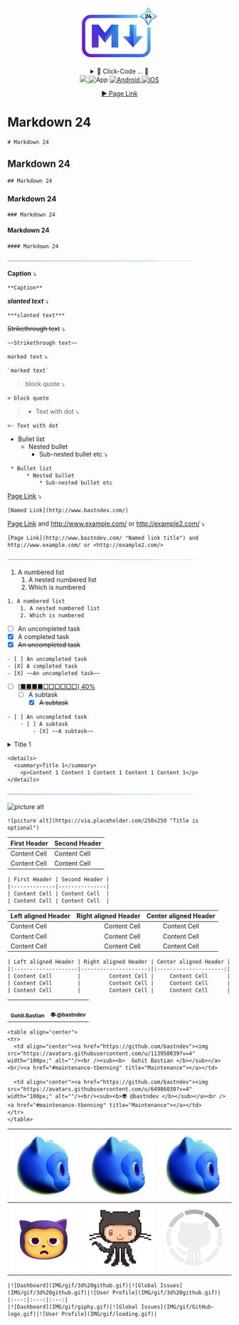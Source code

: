 <!-- logo IMG -->
<p align="center">
  <img width="180" src="IMG/logo.png" alt="Markdown 24">
</p>


<!-- code IMG -->
<details >
<summary align="center">👾 Click-Code ... 👾</summary>

```
<p align="center">
  <img width="180" src="IMG/logo.png">
</p>
```
</details>


<!-- Version - Social Media - ect -->
<div align="center">
<!-- CI -->
  <a href="https://github.com/bastndev/ShopyScan/actions/new">
   <img src="https://github.com/vitejs/vite/actions/workflows/ci.yml/badge.svg?branch=main">
  </a>
<!-- Version -->  
  </a href="#">
     <img alt="App" src="https://img.shields.io/badge/APP-v7.0.0-blue">
  </a>
<!-- Version Android -->
  <a href="#">
    <img alt="Android" src="https://img.shields.io/badge/App-Android-%233ddb84">
  </a>
<!-- Version iOS -->
  <a href="#">
    <img alt="iOS" src="https://img.shields.io/badge/App-iOS-orange">
  </a> 

 [▶ Page Link ](https://shields.io/)
</div>

<!-- TITLE -->
# Markdown 24 
``` code:
# Markdown 24 
```
## Markdown 24 
``` code:
## Markdown 24
```
### Markdown 24 
``` code:
### Markdown 24
```
#### Markdown 24 
``` code:
#### Markdown 24
```

<!-- --- -->
<img src="IMG/gif/line.gif" alt="">

**Caption** ⤵
``` code:
**Caption**
```
***slanted text*** ⤵
``` code:
***slanted text***
```
~~Strikethrough text~~ ⤵
``` code:
~~Strikethrough text~~
```
`marked text` ⤵
```
`marked text`
```
> block quote ⤵
```
> block quote
```
>- Text with dot ⤵
```
>- Text with dot
```
 * Bullet list
      * Nested bullet
          * Sub-nested bullet etc ⤵
```
 * Bullet list
      * Nested bullet
          * Sub-nested bullet etc
```


[Page Link](http://www.bastndev.com/) ⤵
```
[Named Link](http://www.bastndev.com/)
```
[Page Link](http://www.bastndev.com/ "Named link title") and http://www.example.com/ or <http://example2.com/> ⤵
```
[Page Link](http://www.bastndev.com/ "Named link title") and http://www.example.com/ or <http://example2.com/>
```
<!-- --- -->
<img src="IMG/gif/line.gif" alt="">

1. A numbered list
    1. A nested numbered list
    2. Which is numbered
```
1. A numbered list
    1. A nested numbered list
    2. Which is numbered
```

- [ ] An uncompleted task
- [X] A completed task
- [X] ~~An uncompleted task~~
```
- [ ] An uncompleted task
- [X] A completed task
- [X] ~~An uncompleted task~~
```

- [ ] [[■■■■□□□□□□] 40%](https://www.tiktok.com/@bastndev)
    - [ ] A subtask
        - [X] ~~A subtask~~
```
- [ ] An uncompleted task
    - [ ] A subtask
        - [X] ~~A subtask~~
```

<details>
  <summary>Title 1</summary>
    <p>Content 1 Content 1 Content 1 Content 1 Content 1</p>
</details>

```
<details>
  <summary>Title 1</summary>
    <p>Content 1 Content 1 Content 1 Content 1 Content 1</p>
</details>
```

<!-- --- -->
<img src="IMG/gif/line.gif" alt="">

![picture alt](https://via.placeholder.com/250x250 "Title is optional")  
```
![picture alt](https://via.placeholder.com/250x250 "Title is optional")  
```

| First Header | Second Header |
|--------------|---------------|
| Content Cell | Content Cell  |
| Content Cell | Content Cell  |

```
| First Header | Second Header |
|--------------|---------------|
| Content Cell | Content Cell  |
| Content Cell | Content Cell  |
```

| Left aligned Header | Right aligned Header | Center aligned Header |
|:--------------------|---------------------:|:---------------------:|
| Content Cell        |         Content Cell |     Content Cell      |
| Content Cell        |         Content Cell |     Content Cell      |
| Content Cell        |         Content Cell |     Content Cell      |
```
| Left aligned Header | Right aligned Header | Center aligned Header |
|:--------------------|---------------------:|:---------------------:|
| Content Cell        |         Content Cell |     Content Cell      |
| Content Cell        |         Content Cell |     Content Cell      |
| Content Cell        |         Content Cell |     Content Cell      |
```

<!-- PIcture in table -->
<table align="center">
<tr>
  <td align="center"><a href="https://github.com/bastndev"><img src="https://avatars.githubusercontent.com/u/113950039?v=4" width="100px;" alt=""/><br /><sub><b>  Gohit Bastian </b></sub></a><br/><a href="#maintenance-tbenning" title="Maintenance"></a></td>
  
  <td align="center"><a href="https://github.com/bastndev"><img src="https://avatars.githubusercontent.com/u/64986030?v=4" width="100px;" alt=""/><br/><sub><b>👽 @bastndev </b></sub></a><br /><a href="#maintenance-tbenning" title="Maintenance"></a></td>
</tr>
</table> 

```
<table align="center">
<tr>
  <td align="center"><a href="https://github.com/bastndev"><img src="https://avatars.githubusercontent.com/u/113950039?v=4" width="100px;" alt=""/><br /><sub><b>  Gohit Bastian </b></sub></a><br/><a href="#maintenance-tbenning" title="Maintenance"></a></td>
  
  <td align="center"><a href="https://github.com/bastndev"><img src="https://avatars.githubusercontent.com/u/64986030?v=4" width="100px;" alt=""/><br/><sub><b>👽 @bastndev </b></sub></a><br /><a href="#maintenance-tbenning" title="Maintenance"></a></td>
</tr>
</table> 
```

|![Dashboard](IMG/gif/3d-git.gif)|![Global Issues](IMG/gif/3d-git.gif)|![User Profile](IMG/gif/3d-git.gif)|
|:---:|:---:|:---:|
|![Dashboard](IMG/gif/giphy.gif)|![Global Issues](IMG/gif/GitHub-logo.gif)|![User Profile](IMG/gif/loading.gif)|
```
|![Dashboard](IMG/gif/3d%20github.gif)|![Global Issues](IMG/gif/3d%20github.gif)|![User Profile](IMG/gif/3d%20github.gif)|
|:---:|:---:|:---:|
|![Dashboard](IMG/gif/giphy.gif)|![Global Issues](IMG/gif/GitHub-logo.gif)|![User Profile](IMG/gif/loading.gif)|

```